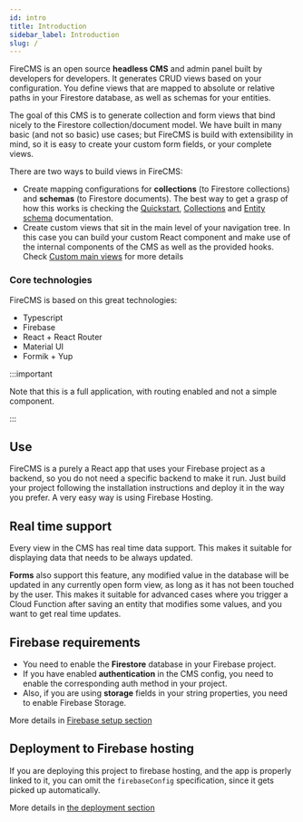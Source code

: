 ```yaml
---
id: intro
title: Introduction
sidebar_label: Introduction
slug: /
---
```


FireCMS is an open source **headless CMS** and admin panel built by developers
for developers. It generates CRUD views based on your configuration. You define
views that are mapped to absolute or relative paths in your Firestore database,
as well as schemas for your entities.

The goal of this CMS is to generate collection and form views that bind nicely
to the Firestore collection/document model. We have built in many basic (and not
so basic) use cases; but FireCMS is build with extensibility in mind, so it is
easy to create your custom form fields, or your complete views.

There are two ways to build views in FireCMS:

- Create mapping configurations for **collections** (to Firestore collections)
  and **schemas** (to Firestore documents). The best way to get a grasp of how
  this works is checking the [Quickstart](quickstart.md),
  [Collections](collections.md) and [Entity schema](entity_schemas.md)
  documentation.
- Create custom views that sit in the main level of your navigation tree. In
  this case you can build your custom React component and make use of the
  internal components of the CMS as well as the provided hooks.
  Check [Custom main views](custom_main_views.md) for more details

### Core technologies

FireCMS is based on this great technologies:

- Typescript
- Firebase
- React + React Router
- Material UI
- Formik + Yup

:::important

Note that this is a full application, with routing enabled and not a simple
component.

:::

## Use

FireCMS is a purely a React app that uses your Firebase project as a backend, so
you do not need a specific backend to make it run. Just build your project
following the installation instructions and deploy it in the way you prefer. A
very easy way is using Firebase Hosting.

##

## Real time support

Every view in the CMS has real time data support. This makes it suitable for
displaying data that needs to be always updated.

**Forms** also support this feature, any modified value in the database will be
updated in any currently open form view, as long as it has not been touched by
the user. This makes it suitable for advanced cases where you trigger a Cloud
Function after saving an entity that modifies some values, and you want to get
real time updates.

## Firebase requirements

* You need to enable the **Firestore** database in your Firebase project.
* If you have enabled **authentication** in the CMS config, you need to enable
  the corresponding auth method in your project.
* Also, if you are using **storage** fields in your string properties, you need
  to enable Firebase Storage.

More details in [Firebase setup section](firebase_setup.md)

## Deployment to Firebase hosting

If you are deploying this project to firebase hosting, and the app is properly
linked to it, you can omit the `firebaseConfig` specification, since it gets
picked up automatically.

More details in [the deployment section](deployment.md)

